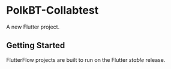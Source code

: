 # PolkBT-Collabtest

A new Flutter project.

## Getting Started

FlutterFlow projects are built to run on the Flutter _stable_ release.
